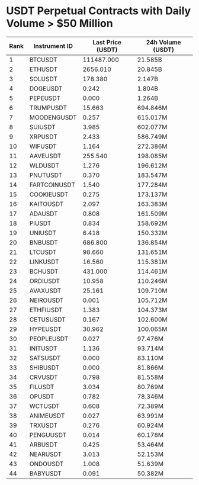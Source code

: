 # USDT Perpetual Contracts with Daily Volume > $50 Million

| Rank | Instrument ID | Last Price (USDT) | 24h Volume (USDT) |
|------|---------------|-------------------|-------------------|
| 1 | BTCUSDT | 111487.000 | 21.585B |
| 2 | ETHUSDT | 2656.010 | 20.845B |
| 3 | SOLUSDT | 178.380 | 2.147B |
| 4 | DOGEUSDT | 0.242 | 1.804B |
| 5 | PEPEUSDT | 0.000 | 1.264B |
| 6 | TRUMPUSDT | 15.663 | 694.846M |
| 7 | MOODENGUSDT | 0.257 | 615.017M |
| 8 | SUIUSDT | 3.985 | 602.077M |
| 9 | XRPUSDT | 2.433 | 586.749M |
| 10 | WIFUSDT | 1.164 | 272.386M |
| 11 | AAVEUSDT | 255.540 | 198.085M |
| 12 | WLDUSDT | 1.276 | 196.612M |
| 13 | PNUTUSDT | 0.370 | 183.547M |
| 14 | FARTCOINUSDT | 1.540 | 177.284M |
| 15 | COOKIEUSDT | 0.275 | 173.137M |
| 16 | KAITOUSDT | 2.097 | 163.383M |
| 17 | ADAUSDT | 0.808 | 161.509M |
| 18 | PIUSDT | 0.834 | 158.692M |
| 19 | UNIUSDT | 6.418 | 150.332M |
| 20 | BNBUSDT | 686.800 | 136.854M |
| 21 | LTCUSDT | 98.660 | 131.651M |
| 22 | LINKUSDT | 16.560 | 115.381M |
| 23 | BCHUSDT | 431.000 | 114.461M |
| 24 | ORDIUSDT | 10.958 | 110.246M |
| 25 | AVAXUSDT | 25.161 | 109.710M |
| 26 | NEIROUSDT | 0.001 | 105.712M |
| 27 | ETHFIUSDT | 1.383 | 104.373M |
| 28 | CETUSUSDT | 0.167 | 102.600M |
| 29 | HYPEUSDT | 30.962 | 100.065M |
| 30 | PEOPLEUSDT | 0.027 | 97.476M |
| 31 | INITUSDT | 1.136 | 93.714M |
| 32 | SATSUSDT | 0.000 | 83.110M |
| 33 | SHIBUSDT | 0.000 | 81.866M |
| 34 | CRVUSDT | 0.798 | 81.558M |
| 35 | FILUSDT | 3.034 | 80.769M |
| 36 | OPUSDT | 0.782 | 78.346M |
| 37 | WCTUSDT | 0.608 | 72.389M |
| 38 | ANIMEUSDT | 0.027 | 63.991M |
| 39 | TRXUSDT | 0.276 | 60.924M |
| 40 | PENGUUSDT | 0.014 | 60.178M |
| 41 | ARBUSDT | 0.425 | 53.464M |
| 42 | NEARUSDT | 3.013 | 52.153M |
| 43 | ONDOUSDT | 1.008 | 51.639M |
| 44 | BABYUSDT | 0.091 | 50.382M |

